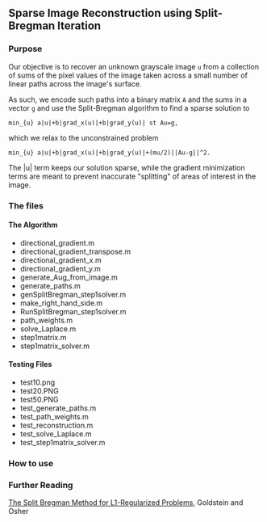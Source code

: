 ## Sparse Image Reconstruction using Split-Bregman Iteration

### Purpose

Our objective is to recover an unknown grayscale image `u` from a collection of sums of the 
pixel values of the image taken across a small number of linear paths across the image's surface.

As such, we encode such paths into a binary matrix `A` and the sums in a vector `g` and use 
the Split-Bregman algorithm to find a sparse solution to 
````
min_{u} a|u|+b|grad_x(u)|+b|grad_y(u)| st Au=g,
````
which we relax to the unconstrained problem
````
min_{u} a|u|+b|grad_x(u)|+b|grad_y(u)|+(mu/2)||Au-g||^2.
````
The |u| term keeps our solution sparse, while the gradient minimization terms are meant to prevent 
inaccurate "splitting" of areas of interest in the image.

### The files

#### The Algorithm

- directional_gradient.m 
- directional_gradient_transpose.m
- directional_gradient_x.m 
- directional_gradient_y.m 
- generate_Aug_from_image.m
- generate_paths.m
- genSplitBregman_step1solver.m
- make_right_hand_side.m
- RunSplitBregman_step1solver.m
- path_weights.m
- solve_Laplace.m
- step1matrix.m
- step1matrix_solver.m

#### Testing Files

- test10.png
- test20.PNG
- test50.PNG
- test_generate_paths.m
- test_path_weights.m
- test_reconstruction.m
- test_solve_Laplace.m
- test_step1matrix_solver.m

### How to use

### Further Reading

[The Split Bregman Method for L1-Regularized Problems](http://epubs.siam.org/doi/abs/10.1137/080725891), Goldstein and Osher